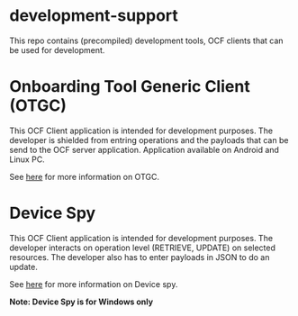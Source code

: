 # development-support

This repo contains (precompiled) development tools, OCF clients that can be used for development.

# Onboarding Tool Generic Client (OTGC)

This OCF Client application is intended for development purposes.
The developer is shielded from entring operations and the payloads that can be send to the OCF server application.
Application available on Android and Linux PC.

See [here](https://github.com/openconnectivityfoundation/development-support/tree/master/otgc) for more information on OTGC.

# Device Spy
This OCF Client application is intended for development purposes.
The developer interacts on operation level (RETRIEVE, UPDATE) on selected resources.
The developer also has to enter payloads in JSON to do an update.

See [here](https://github.com/openconnectivityfoundation/development-support/tree/master/DeviceSpy) for more information on Device spy.

**Note: Device Spy is for Windows only**
